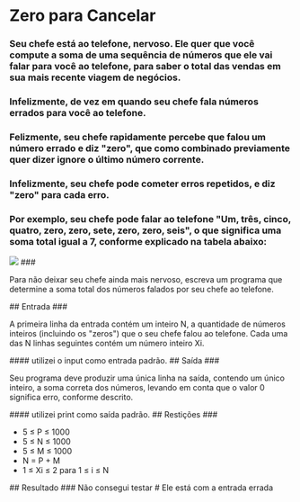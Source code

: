 # Zero para Cancelar
### <p>Seu chefe está ao telefone, nervoso. Ele quer que você compute a soma de uma sequência de números que ele vai falar para você ao telefone, para saber o total das vendas em sua mais recente viagem de negócios.</p>
### <p>Infelizmente, de vez em quando seu chefe fala números errados para você ao telefone.</p>
### <p>Felizmente, seu chefe rapidamente percebe que falou um número errado e diz "zero", que como combinado previamente quer dizer ignore o último número corrente.</p>
### <p>Infelizmente, seu chefe pode cometer erros repetidos, e diz "zero" para cada erro.</p>
### <p>Por exemplo, seu chefe pode falar ao telefone "Um, três, cinco, quatro, zero, zero, sete, zero, zero, seis", o que significa uma soma total igual a 7, conforme explicado na tabela abaixo:</p>
<img src="https://cdn.discordapp.com/attachments/898218683871141919/965403213111119922/unknown.png"/>
### <p>Para não deixar seu chefe ainda mais nervoso, escreva um programa que determine a soma total dos números falados por seu chefe ao telefone.</p>
## Entrada
### <p>A primeira linha da entrada contém um inteiro N, a quantidade de números inteiros (incluindo os "zeros") que o seu chefe falou ao telefone. Cada uma das N linhas seguintes contém um número inteiro Xi.</p>
#### utilizei o input como entrada padrão.
## Saída
### <p>Seu programa deve produzir uma única linha na saída, contendo um único inteiro, a soma correta dos números, levando em conta que o valor 0 significa erro, conforme descrito.</p>
#### utilizei print como saída padrão.
## Restições 
### <ul><li>5 ≤ P ≤ 1000</li> <li>5 ≤ N ≤ 1000</li> <li>5 ≤ M ≤ 1000</li> <li>N = P + M</li> <li>1 ≤ Xi ≤ 2 para 1 ≤ i ≤ N</li></ul>
## Resultado 
### Não consegui testar
# Ele está com a entrada errada
